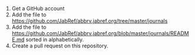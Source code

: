 1. Get a GitHub account
2. Add the file to https://github.com/JabRef/abbrv.jabref.org/tree/master/journals
3. Add the file to https://github.com/JabRef/abbrv.jabref.org/blob/master/journals/README.md sorted in alphabetically.
4. Create a pull request on this repository.
